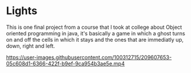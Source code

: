 # Lights
This is one final project from a course that I took at college about Object oriented programming in java, it's basically a game in which a ghost turns on and off the cells in which it stays and the ones that are immediatly up, down, right and left.




https://user-images.githubusercontent.com/100312715/209607653-05c608d1-6366-422f-b9ef-9ca954b3ae5e.mp4

